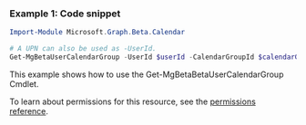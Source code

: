 ### Example 1: Code snippet

```powershellImport-Module Microsoft.Graph.Beta.Calendar

# A UPN can also be used as -UserId.
Get-MgBetaUserCalendarGroup -UserId $userId -CalendarGroupId $calendarGroupId
```
This example shows how to use the Get-MgBetaBetaUserCalendarGroup Cmdlet.
To learn about permissions for this resource, see the [permissions reference](/graph/permissions-reference).

